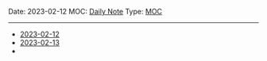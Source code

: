 Date: 2023-02-12
MOC: [Daily Note](Daily%20Note.md)
Type: [MOC](../3.%20Meta/Templates/MOC.md)

---
* [2023-02-12](2023-02-12.md)
* [2023-02-13](2023-02-13.md)
* 